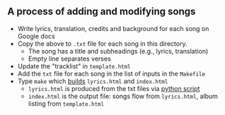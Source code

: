 ## A process of adding and modifying songs

- Write lyrics, translation, credits and background for each song on Google docs
- Copy the above to `.txt` file for each song in this directory.
  - The song has a title and subheadings (e.g., lyrics, translation)
  - Empty line separates verses
- Update the "tracklist" in `template.html`
- Add the `txt` file for each song in the list of inputs in the `Makefile`
- Type `make` which [builds](../../Makefile) `lyrics.html` and `index.html`
  - `lyrics.html` is produced from the txt files via [python script](../../scripts/generate_lyrics.py)
  - `index.html` is the output file: songs flow from `lyrics.html`, album listing from `template.html`